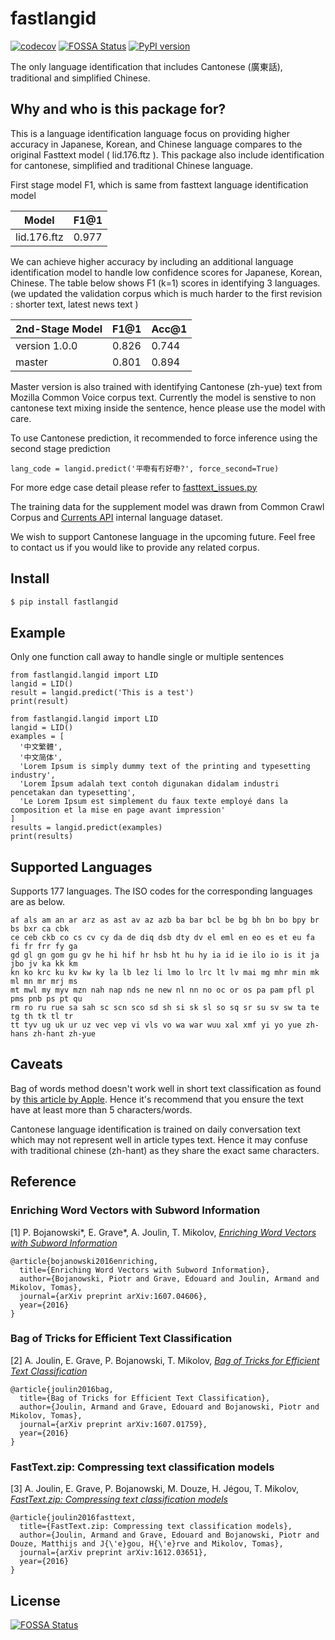 # fastlangid

[![codecov](https://codecov.io/gh/currentsapi/fastlangid/branch/master/graph/badge.svg)](https://codecov.io/gh/currentsapi/fastlangid) [![FOSSA Status](https://app.fossa.com/api/projects/git%2Bgithub.com%2Fcurrentsapi%2Ffastlangid.svg?type=shield)](https://app.fossa.com/projects/git%2Bgithub.com%2Fcurrentsapi%2Ffastlangid?ref=badge_shield)
 [![PyPI version](https://badge.fury.io/py/fastlangid.svg)](https://badge.fury.io/py/fastlangid)


The only language identification that includes Cantonese (廣東話), traditional and simplified Chinese.


## Why and who is this package for?

This is a language identification language focus on providing higher accuracy in Japanese, Korean, and Chinese language compares to the original Fasttext model ( lid.176.ftz ). This package also include identification for cantonese, simplified and traditional Chinese language.

First stage model F1, which is same from fasttext language identification model

|         Model         |  F1@1  |
|-----------------------|--------|
| lid.176.ftz           | 0.977  |

We can achieve higher accuracy by including an additional language identification model to handle low confidence scores for Japanese, Korean, Chinese. The table below shows F1 (k=1) scores in identifying 3 languages. (we updated the validation corpus which is much harder to the first revision : shorter text, latest news text )


|   2nd-Stage Model     |  F1@1  |  Acc@1  |
|-----------------------|--------|--------|
| version 1.0.0         | 0.826  | 0.744  |
| master                | 0.801  | 0.894  |

Master version is also trained with identifying Cantonese (zh-yue) text from Mozilla Common Voice corpus text. Currently the model is senstive to non cantonese text mixing inside the sentence, hence please use the model with care.

To use Cantonese prediction, it recommended to force inference using the second stage prediction

```
lang_code = langid.predict('平嘢有冇好嘢?', force_second=True)
```


For more edge case detail please refer to [fasttext_issues.py](tests/fasttext_issues.py)


The training data for the supplement model was drawn from Common Crawl Corpus and [Currents API](https://currentsapi.services/en) internal language dataset.

We wish to support Cantonese language in the upcoming future. Feel free to contact us if you would like to provide any related corpus.


## Install


```bash
$ pip install fastlangid
```

## Example

Only one function call away to handle single or multiple sentences

```
from fastlangid.langid import LID
langid = LID()
result = langid.predict('This is a test')
print(result)
```


```
from fastlangid.langid import LID
langid = LID()
examples = [
  '中文繁體',
  '中文简体',
  'Lorem Ipsum is simply dummy text of the printing and typesetting industry',
  'Lorem Ipsum adalah text contoh digunakan didalam industri pencetakan dan typesetting',
  'Le Lorem Ipsum est simplement du faux texte employé dans la composition et la mise en page avant impression'
]
results = langid.predict(examples)
print(results)
```



## Supported Languages

Supports 177 languages. The ISO codes for the corresponding languages are as below.

```
af als am an ar arz as ast av az azb ba bar bcl be bg bh bn bo bpy br bs bxr ca cbk
ce ceb ckb co cs cv cy da de diq dsb dty dv el eml en eo es et eu fa fi fr frr fy ga
gd gl gn gom gu gv he hi hif hr hsb ht hu hy ia id ie ilo io is it ja jbo jv ka kk km
kn ko krc ku kv kw ky la lb lez li lmo lo lrc lt lv mai mg mhr min mk ml mn mr mrj ms
mt mwl my myv mzn nah nap nds ne new nl nn no oc or os pa pam pfl pl pms pnb ps pt qu
rm ro ru rue sa sah sc scn sco sd sh si sk sl so sq sr su sv sw ta te tg th tk tl tr
tt tyv ug uk ur uz vec vep vi vls vo wa war wuu xal xmf yi yo yue zh-hans zh-hant zh-yue
```

## Caveats

Bag of words method doesn't work well in short text classification as found by [this article by Apple](https://machinelearning.apple.com/research/language-identification-from-very-short-strings). Hence it's recommend that you ensure the text have at least more than 5 characters/words.

Cantonese language identification is trained on daily conversation text which may not represent well in article types text. Hence it may confuse with traditional chinese (zh-hant) as they share the exact same characters.


## Reference

### Enriching Word Vectors with Subword Information

[1] P. Bojanowski\*, E. Grave\*, A. Joulin, T. Mikolov, [*Enriching Word Vectors with Subword Information*](https://arxiv.org/abs/1607.04606)

```
@article{bojanowski2016enriching,
  title={Enriching Word Vectors with Subword Information},
  author={Bojanowski, Piotr and Grave, Edouard and Joulin, Armand and Mikolov, Tomas},
  journal={arXiv preprint arXiv:1607.04606},
  year={2016}
}
```

### Bag of Tricks for Efficient Text Classification

[2] A. Joulin, E. Grave, P. Bojanowski, T. Mikolov, [*Bag of Tricks for Efficient Text Classification*](https://arxiv.org/abs/1607.01759)

```
@article{joulin2016bag,
  title={Bag of Tricks for Efficient Text Classification},
  author={Joulin, Armand and Grave, Edouard and Bojanowski, Piotr and Mikolov, Tomas},
  journal={arXiv preprint arXiv:1607.01759},
  year={2016}
}
```

### FastText.zip: Compressing text classification models

[3] A. Joulin, E. Grave, P. Bojanowski, M. Douze, H. Jégou, T. Mikolov, [*FastText.zip: Compressing text classification models*](https://arxiv.org/abs/1612.03651)

```
@article{joulin2016fasttext,
  title={FastText.zip: Compressing text classification models},
  author={Joulin, Armand and Grave, Edouard and Bojanowski, Piotr and Douze, Matthijs and J{\'e}gou, H{\'e}rve and Mikolov, Tomas},
  journal={arXiv preprint arXiv:1612.03651},
  year={2016}
}
```

## License
[![FOSSA Status](https://app.fossa.com/api/projects/git%2Bgithub.com%2Fcurrentsapi%2Ffastlangid.svg?type=large)](https://app.fossa.com/projects/git%2Bgithub.com%2Fcurrentsapi%2Ffastlangid?ref=badge_large)